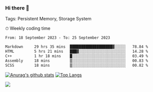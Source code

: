 ### Hi there 👋

Tags: Persistent Memory, Storage System

<!--

[![Anurag's github stats](https://github-readme-stats.vercel.app/api?username=wwyf)](https://github.com/anuraghazra/github-readme-stats)

[![Anurag's github stats](https://github-readme-stats.vercel.app/api?username=wwyf&count_private=true)](https://github.com/anuraghazra/github-readme-stats)


[![Top Langs](https://github-readme-stats.vercel.app/api/top-langs/?username=wwyf&count_private=true&&hide=jupyter%20notebook,html)](https://github.com/anuraghazra/github-readme-stats)



-->


⏱ Weekly coding time

<!--START_SECTION:waka-->

```txt
From: 18 September 2023 - To: 25 September 2023

Markdown     29 hrs 35 mins  ███████████████████▓░░░░░   78.84 %
HTML         5 hrs 21 mins   ███▓░░░░░░░░░░░░░░░░░░░░░   14.28 %
C++          1 hr 18 mins    █░░░░░░░░░░░░░░░░░░░░░░░░   03.49 %
Assembly     18 mins         ▒░░░░░░░░░░░░░░░░░░░░░░░░   00.83 %
SCSS         18 mins         ▒░░░░░░░░░░░░░░░░░░░░░░░░   00.82 %
```

<!--END_SECTION:waka-->



[![Anurag's github stats](https://github-readme-stats.vercel.app/api?username=wwyf&count_private=true&show_icons=true&hide_border=true)](https://github.com/anuraghazra/github-readme-stats) [![Top Langs](https://github-readme-stats.vercel.app/api/top-langs/?username=wwyf&count_private=true&hide=jupyter%20notebook,html,OpenEdge%20ABL&langs_count=10&layout=compact&hide_border=true)](https://github.com/anuraghazra/github-readme-stats)

<!--

[![willianrod's wakatime stats](https://github-readme-stats.vercel.app/api/wakatime?username=wwyf)](https://github.com/anuraghazra/github-readme-stats)


-->

![](https://hit.yhype.me/github/profile?user_id=23121291)
